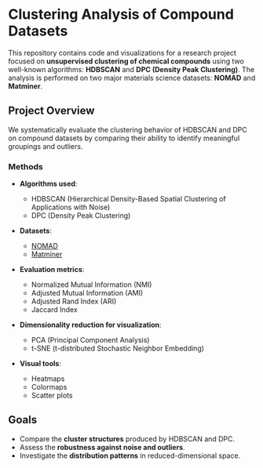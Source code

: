 # Clustering Analysis of Compound Datasets

This repository contains code and visualizations for a research project focused on **unsupervised clustering of chemical compounds** using two well-known algorithms: **HDBSCAN** and **DPC (Density Peak Clustering)**. The analysis is performed on two major materials science datasets: **NOMAD** and **Matminer**.

## Project Overview

We systematically evaluate the clustering behavior of HDBSCAN and DPC on compound datasets by comparing their ability to identify meaningful groupings and outliers.

### Methods

- **Algorithms used**:
  - HDBSCAN (Hierarchical Density-Based Spatial Clustering of Applications with Noise)
  - DPC (Density Peak Clustering)
  
- **Datasets**:
  - [NOMAD](https://nomad-lab.eu)
  - [Matminer](https://hackingmaterials.lbl.gov/matminer/)

- **Evaluation metrics**:
  - Normalized Mutual Information (NMI)
  - Adjusted Mutual Information (AMI)
  - Adjusted Rand Index (ARI)
  - Jaccard Index

- **Dimensionality reduction for visualization**:
  - PCA (Principal Component Analysis)
  - t-SNE (t-distributed Stochastic Neighbor Embedding)

- **Visual tools**:
  - Heatmaps
  - Colormaps
  - Scatter plots

##  Goals

- Compare the **cluster structures** produced by HDBSCAN and DPC.
- Assess the **robustness against noise and outliers**.
- Investigate the **distribution patterns** in reduced-dimensional space.

